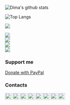 
![Dima's github stats](https://github-readme-stats.vercel.app/api?username=dimaportenko)

![Top Langs](https://github-readme-stats.vercel.app/api/top-langs/?username=dimaportenko&count_private=true&layout=compact&langs_count=20&hide=Jupyter%20Notebook,HTML,CSS,JavaScript)


![](https://komarev.com/ghpvc/?username=dimaportenko&color=brightgreen)


<div>
  <a align="center" href="https://github.com/dimaportenko?tab=followers">
    <img src="https://img.shields.io/github/followers/dimaportenko?label=Follow%20%40dimaportenko&style=social" />
  </a>
  <br/>
  <a align="center" href="https://twitter.com/dimaportenko">
    <img src="https://img.shields.io/twitter/follow/dimaportenko?label=Follow%20%40dimaportenko&style=social" />
  </a>
  <br/>
  <a align="center" href="https://www.youtube.com/channel/UCReKeeIMZywvQoaZPZKzQbQ">
    <img src="https://img.shields.io/youtube/channel/subscribers/UCReKeeIMZywvQoaZPZKzQbQ" />
  </a>
  <br/>
  <a align="center" href="https://www.youtube.com/channel/UCReKeeIMZywvQoaZPZKzQbQ">
    <img src="https://img.shields.io/youtube/channel/views/UCReKeeIMZywvQoaZPZKzQbQ" />
  </a>
</div>

### Support me

<a class="" href="https://www.paypal.com/donate/?business=QWGY47X8KV866&no_recurring=0&item_name=My+GitHub+and+youtube+profiles+%0Ahttps%3A%2F%2Fgithub.com%2Fdimaportenko+%0Ahttps%3A%2F%2Fwww.youtube.com%2F%40dimaportenko&currency_code=USD" title="https://ko-fi.com/dimaportenko">
    Donate with PayPal
</a>


### Contacts
[<img align="left" alt="YouTube" width="22px" src="https://cdn.jsdelivr.net/npm/simple-icons@v3/icons/youtube.svg" />][youtube]
[<img align="left" alt="YouTube" width="22px" src="https://cdn.jsdelivr.net/npm/simple-icons@v3/icons/twitch.svg" />][twitch]
[<img align="left" alt="Twitter" width="22px" src="https://cdn.jsdelivr.net/npm/simple-icons@v3/icons/twitter.svg" />][twitter]
[<img align="left" alt="Upwork" width="22px" src="https://cdn.jsdelivr.net/npm/simple-icons@3.7.0/icons/upwork.svg" />][upwork]
[<img align="left" alt="Email" width="22px" src="https://cdn.jsdelivr.net/npm/simple-icons@3.7.0/icons/gmail.svg" />][email]
[<img align="left" alt="LinkedIn" width="22px" src="https://cdn.jsdelivr.net/npm/simple-icons@v3/icons/linkedin.svg" />][linkedin]
[<img align="left" alt="StackOverflow" width="22px" src="https://cdn.jsdelivr.net/npm/simple-icons@3.7.0/icons/stackoverflow.svg" />][stackoverflow]
[<img align="left" alt="DEV Community 👩‍💻👨‍💻" height="22px" src="https://dev-to-uploads.s3.amazonaws.com/uploads/logos/resized_logo_UQww2soKuUsjaOGNB38o.png" />][devto]


[upwork]: https://www.upwork.com/freelancers/~019a1afcd3f56e9469
[email]: mailto:dvportenko@gmail.com
[youtube]: https://www.youtube.com/channel/UCReKeeIMZywvQoaZPZKzQbQ/
[linkedin]: https://www.linkedin.com/in/dima-portenko/
[twitter]: https://twitter.com/dimaportenko
[stackoverflow]: https://stackoverflow.com/users/923497/dima-portenko
[devto]: https://dev.to/dimaportenko
[twitch]: https://www.twitch.tv/dima_dev
